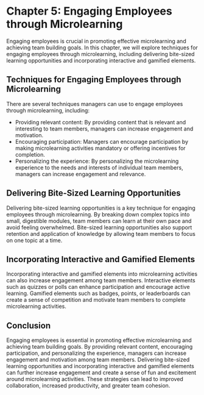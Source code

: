 Chapter 5: Engaging Employees through Microlearning
===================================================

Engaging employees is crucial in promoting effective microlearning and achieving team building goals. In this chapter, we will explore techniques for engaging employees through microlearning, including delivering bite-sized learning opportunities and incorporating interactive and gamified elements.

Techniques for Engaging Employees through Microlearning
-------------------------------------------------------

There are several techniques managers can use to engage employees through microlearning, including:

* Providing relevant content: By providing content that is relevant and interesting to team members, managers can increase engagement and motivation.
* Encouraging participation: Managers can encourage participation by making microlearning activities mandatory or offering incentives for completion.
* Personalizing the experience: By personalizing the microlearning experience to the needs and interests of individual team members, managers can increase engagement and relevance.

Delivering Bite-Sized Learning Opportunities
--------------------------------------------

Delivering bite-sized learning opportunities is a key technique for engaging employees through microlearning. By breaking down complex topics into small, digestible modules, team members can learn at their own pace and avoid feeling overwhelmed. Bite-sized learning opportunities also support retention and application of knowledge by allowing team members to focus on one topic at a time.

Incorporating Interactive and Gamified Elements
-----------------------------------------------

Incorporating interactive and gamified elements into microlearning activities can also increase engagement among team members. Interactive elements such as quizzes or polls can enhance participation and encourage active learning. Gamified elements such as badges, points, or leaderboards can create a sense of competition and motivate team members to complete microlearning activities.

Conclusion
----------

Engaging employees is essential in promoting effective microlearning and achieving team building goals. By providing relevant content, encouraging participation, and personalizing the experience, managers can increase engagement and motivation among team members. Delivering bite-sized learning opportunities and incorporating interactive and gamified elements can further increase engagement and create a sense of fun and excitement around microlearning activities. These strategies can lead to improved collaboration, increased productivity, and greater team cohesion.


